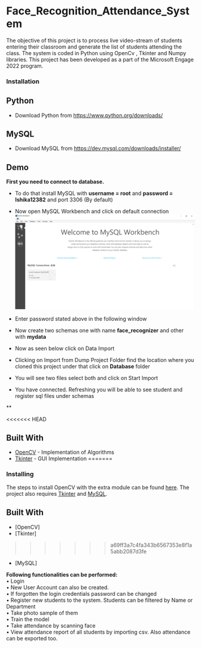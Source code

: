 # Face_Recognition_Attendance_System

The objective of this project is to process live video-stream of students entering their classroom and generate the list of students attending the class. The system is coded in Python using OpenCv , Tkinter and Numpy libraries.
This project has been developed as a part of the Microsoft Engage 2022 program.


### Installation

## Python

- Download Python from https://www.python.org/downloads/

## MySQL

- Download MySQL from https://dev.mysql.com/downloads/installer/


## Demo

**First you need to connect to database.** 
- To do that install MySQL with **username = root** and **password = Ishika12382** and port 3306 (By default)

- Now open MySQL Workbench and click on default connection
![Image](/demoimages/MySQL.png)

- Enter password stated above in the following window

- Now create two schemas one with name **face_recognizer** and other with **mydata**

- Now as seen below click on Data Import

- Clicking on Import from Dump Project Folder find the location where you cloned this project under that click on **Database** folder 

- You will see two files select both and click on Start Import

- You have connected. Refreshing you will be able to see student and register sql files under schemas

**


  




<<<<<<< HEAD

## Built With

* [OpenCV](http://docs.opencv.org/3.1.0/) - Implementation of Algorithms
* [Tkinter](https://docs.python.org/2/library/tkinter.html) - GUI Implementation
=======
### Installing

The steps to install OpenCV with the extra module can be found [here](https://github.com/opencv/opencv_contrib).
The project also requires [Tkinter](https://docs.python.org/2/library/tkinter.html) and [MySQL](https://www.mysql.com/).


## Built With

* [OpenCV]
* [Tkinter]
>>>>>>> a69ff3a7c4fa343b6567353e8f1a5abb2087d3fe
* [MySQL]

**Following functionalities can be performed: <br>**
• Login <br>
• New User Account can also be created. <br>
• If forgotten the login credentials password can be changed <br>
• Register new students to the system. Students can be filtered by Name or Department<br>
• Take photo sample of them <br>
• Train the model <br>
• Take attendance by scanning face <br>
• View attendance report of all students by importing csv. Also attendance can be exported too. <br>

